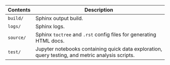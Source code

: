 |Contents | Description |
 --- | --- 
`build/` | Sphinx output build.
`logs/` | Sphinx logs.
`source/` | Sphinx `toctree` and `.rst` config files for generating HTML docs.
`test/` | Jupyter notebooks containing quick data exploration, query testing, and metric analysis scripts.




